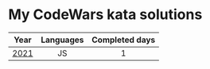 # My CodeWars kata solutions

|    Year  | Languages |  Completed days  | 
|----------|:--------:|:-------------:|
| [2021](https://github.com/nikitapozdeev/programming-problems/tree/master/advent-of-code/2021) | JS | 1 |
